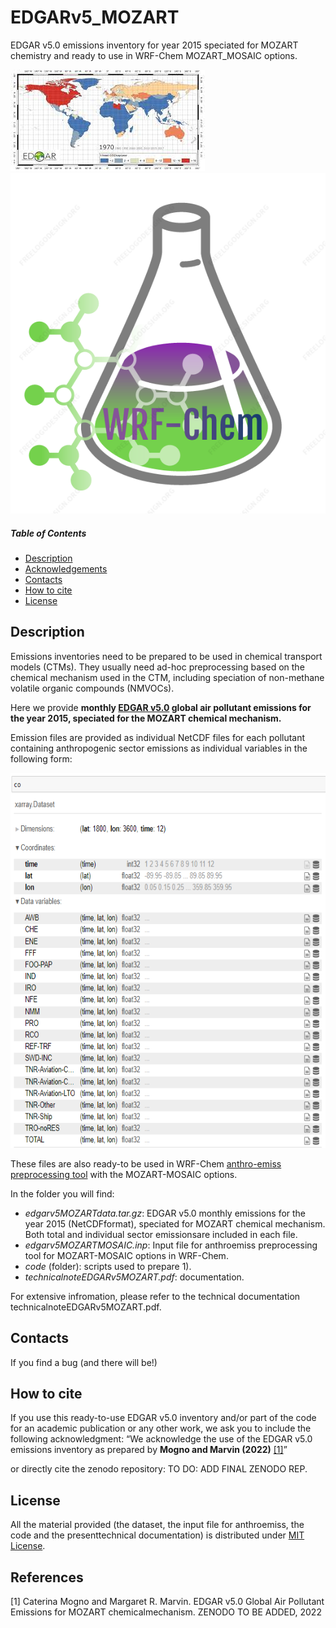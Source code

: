 # EDGARv5_MOZART
EDGAR v5.0 emissions inventory for year 2015 speciated for MOZART chemistry and ready to use in WRF-Chem MOZART_MOSAIC options.

![header_image](/images/edgar.jpg) ![header_image2](/images/wrfchem_logo.png) 

##### Table of Contents  
* [Description](#Description)  
* [Acknowledgements](#Acknowledgements)
* [Contacts](#Contacts)
* [How to cite](#How-to-cite)
* [License](#License)


    
<a name="Description"/>
<a name="Acknowledgements"/>
<a name="Contacts"/>
<a name="How-to-cite"/>
<a name="License"/>


## Description
Emissions inventories need to be prepared to be used in chemical transport models (CTMs). They usually need ad-hoc preprocessing based on the chemical mechanism used in the CTM, including speciation of non-methane volatile organic compounds (NMVOCs). 

Here we provide **monthly [EDGAR v5.0](https://edgar.jrc.ec.europa.eu/index.php/dataset_ap50) global  air  pollutant  emissions  for  the  year  2015,  speciated  for  the  MOZART  chemical  mechanism.** 

Emission files are provided as individual NetCDF files for each pollutant containing anthropogenic sector emissions as individual variables in the following form:
<p align="center">
<img src="/images/dataset_structure.PNG" width="600" height="600">
</p>

These files are also ready-to be used in WRF-Chem [anthro-emiss preprocessing  tool](https://www2.acom.ucar.edu/wrf-chem/wrf-chem-tools-community)  with the MOZART-MOSAIC options.

In the folder you will find:
* *edgarv5MOZARTdata.tar.gz*:  EDGAR  v5.0  monthly  emissions  for  the  year  2015  (NetCDFformat), speciated for MOZART chemical mechanism.  Both total and individual sector emissionsare included in each file.
* *edgarv5MOZARTMOSAIC.inp*:  Input file for anthroemiss preprocessing tool for MOZART-MOSAIC options in WRF-Chem.
* *code* (folder):  scripts used to prepare 1).  
* *technicalnoteEDGARv5MOZART.pdf*: documentation.


For extensive infromation, please refer to the technical documentation technicalnoteEDGARv5MOZART.pdf.


## Contacts
If you find a bug (and there will be!)

## How to cite
If you use this ready-to-use EDGAR v5.0 inventory and/or part of the code for an academic publication or any other work, we ask you to include the following acknowledgment: “We acknowledge the use of the EDGAR v5.0 emissions inventory as prepared by **Mogno and Marvin (2022)**  [[1]](#1)”

or directly cite the zenodo repository:
TO DO: ADD FINAL ZENODO REP.

## License
All  the  material  provided  (the  dataset,  the  input  file  for  anthroemiss,  the  code  and  the  presenttechnical documentation) is distributed under [MIT License](https://choosealicense.com/licenses/mit/).

## References
<a id="1">[1]</a>
 Caterina Mogno and Margaret R. Marvin. EDGAR v5.0 Global Air Pollutant Emissions for MOZART chemicalmechanism. ZENODO TO BE ADDED, 2022

